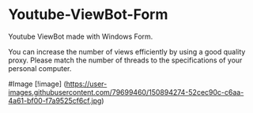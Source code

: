 # Youtube-ViewBot-Form
Youtube ViewBot made with Windows Form.

You can increase the number of views efficiently by using a good quality proxy.
Please match the number of threads to the specifications of your personal computer.

#Image
[!image]
(https://user-images.githubusercontent.com/79699460/150894274-52cec90c-c6aa-4a61-bf00-f7a9525cf6cf.jpg)

